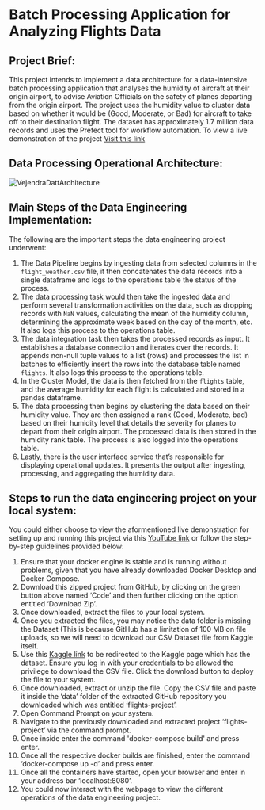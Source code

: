 # Batch Processing Application for Analyzing Flights Data

## Project Brief:
This project intends to implement a data architecture for a data-intensive batch processing application that analyses the humidity of aircraft at their origin airport, to advise Aviation Officials on the safety of planes departing from the origin airport. The project uses the humidity value to cluster data based on whether it would be (Good, Moderate, or Bad) for aircraft to take off to their destination flight. The dataset has approximately 1.7 million data records and uses the Prefect tool for workflow automation. To view a live demonstration of the project [Visit this link](https://www.youtube.com/watch?v=K6rpIQ7e2CE)

## Data Processing Operational Architecture:

![VejendraDattArchitecture](https://github.com/VejAlDatt/flights-project/assets/126171063/0b58f703-f11c-4af9-9250-7535c2f6d5a1)

## Main Steps of the Data Engineering Implementation:

The following are the important steps the data engineering project underwent:  

1. The Data Pipeline begins by ingesting data from selected columns in the `flight_weather.csv` file, it then concatenates the data records into a single dataframe and logs to the operations table the status of the process.
2. The data processing task would then take the ingested data and perform several transformation activities on the data, such as dropping records with `NaN` values, calculating the mean of the humidity column, determining the approximate week based on the day of the month, etc. It also logs this process to the operations table.
3. The data integration task then takes the processed records as input. It establishes a database connection and iterates over the records. It appends non-null tuple values to a list (rows) and processes the list in batches to efficiently insert the rows into the database table named `flights`. It also logs this process to the operations table.
4. In the Cluster Model, the data is then fetched from the `flights` table, and the average humidity for each flight is calculated and stored in a pandas dataframe.
5. The data processing then begins by clustering the data based on their humidity value. They are then assigned a rank (Good, Moderate, bad) based on their humidity level that details the severity for planes to depart from their origin airport. The processed data is then stored in the humidity rank table. The process is also logged into the operations table.
6. Lastly, there is the user interface service that’s responsible for displaying operational updates. It presents the output after ingesting, processing, and aggregating the humidity data.

## Steps to run the data engineering project on your local system:
You could either choose to view the aformentioned live demonstration for setting up and running this project via this [YouTube link](https://www.youtube.com/watch?v=K6rpIQ7e2CE) or follow the step-by-step guidelines provided below:

1. Ensure that your docker engine is stable and is running without problems, given that you have already downloaded Docker Desktop and Docker Compose.
2. Download this zipped project from GitHub, by clicking on the green button above named ‘Code’ and then further clicking on the option entitled ‘Download Zip’.
3. Once downloaded, extract the files to your local system.
4. Once you extracted the files, you may notice the data folder is missing the Dataset (This is because GitHub has a limitation of 100 MB on file uploads, so we will need to download our CSV Dataset file from Kaggle itself.
5. Use this [Kaggle link](https://www.kaggle.com/datasets/shubhamkumartomar/flight-weather-dataset) to be redirected to the Kaggle page which has the dataset. Ensure you log in with your credentials to be allowed the privilege to download the CSV file. Click the download button to deploy the file to your system.
6. Once downloaded, extract or unzip the file. Copy the CSV file and paste it inside the ‘data’ folder of the extracted GitHub repository you downloaded which was entitled ‘flights-project’.
7. Open Command Prompt on your system.
8. Navigate to the previously downloaded and extracted project ‘flights-project’ via the command prompt.
9. Once inside enter the command 'docker-compose build' and press enter.
10. Once all the respective docker builds are finished, enter the command ‘docker-compose up -d’ and press enter.
11. Once all the containers have started, open your browser and enter in your address bar ‘localhost:8080’.
12. You could now interact with the webpage to view the different operations of the data engineering project.
